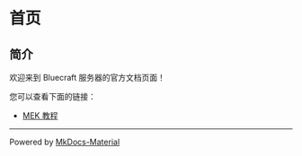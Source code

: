 # 首页

## 简介

欢迎来到 Bluecraft 服务器的官方文档页面！

您可以查看下面的链接：

 - [MEK 教程](./MEK/)

---

Powered by [MkDocs-Material](https://squidfunk.github.io/mkdocs-material/)